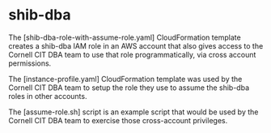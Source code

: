 # shib-dba

The [shib-dba-role-with-assume-role.yaml] CloudFormation template creates a shib-dba IAM role in an AWS account that also gives access to the Cornell CIT DBA team to use that role programmatically, via cross account permissions.

The [instance-profile.yaml] CloudFormation template was used by the Cornell CIT DBA team to setup the role they use to assume the shib-dba roles in other accounts.

The [assume-role.sh] script is an example script that would be used by the Cornell CIT DBA team to exercise those cross-account privileges.


